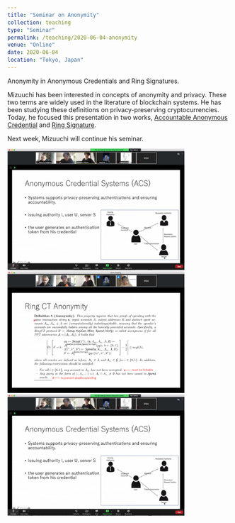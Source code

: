 ```yaml
---
title: "Seminar on Anonymity"
collection: teaching
type: "Seminar"
permalink: /teaching/2020-06-04-anonymity
venue: "Online"
date: 2020-06-04
location: "Tokyo, Japan"
---
```


Anonymity in Anonymous Credentials and Ring Signatures.

Mizuuchi has been interested in concepts of anonymity and privacy. These two terms are widely used
in the literature of blockchain systems. He has been studying these definitions on privacy-preserving cryptocurrencies. Today, he focused this presentation in two works, [Accountable Anonymous Credential](https://link.springer.com/chapter/10.1007/978-981-13-1483-4_3)   and [Ring Signature](https://eprint.iacr.org/2005/304.pdf).

Next week, Mizuuchi will continue his seminar.


<img src="/images/teaching/2020-06-04/anon-1.png" width="400">

<img src="/images/teaching/2020-06-04/anon-2.png" width="400">

<img src="/images/teaching/2020-06-04/anon-1.png" width="400">

